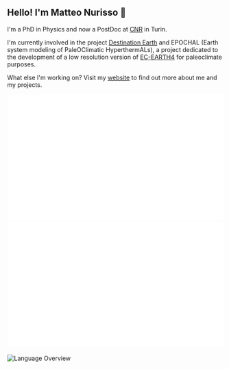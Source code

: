 ## Hello! I'm Matteo Nurisso 👋

I'm a PhD in Physics and now a PostDoc at [CNR](https://www.isac.cnr.it/en/users/matteo-nurisso) in Turin.

I'm currently involved in the project [Destination Earth](https://destination-earth.eu/) and EPOCHAL (Earth system modeling of PaleOClimatic HyperthermALs), a project dedicated to the development of a low resolution version of [EC-EARTH4](https://ec-earth.org/) for paleoclimate purposes.

What else I'm working on? Visit my [website](https://mnurisso.github.io/) to find out more about me and my projects.

![Stats Overview](https://raw.githubusercontent.com/mnurisso/github-stats-transparent/output/generated/overview.svg)
![Most Used Languages](https://raw.githubusercontent.com/mnurisso/github-stats-transparent/output/generated/languages.svg)

<img src='https://wakatime.com/share/@7618196a-f09b-49a2-b65c-597597db254f/f76053d7-bc39-41b9-ad6a-d10a13edf974.svg' alt='Language Overview' width='50%' height='50%'>

